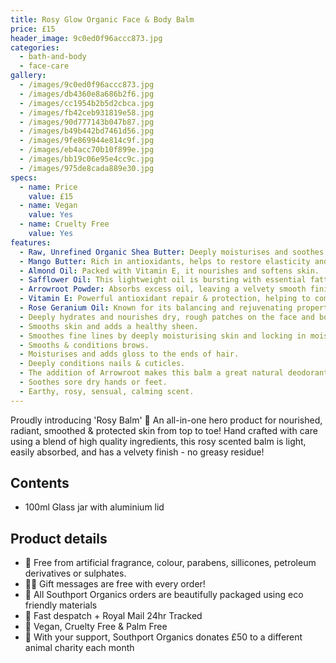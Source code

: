 ```yaml
---
title: Rosy Glow Organic Face & Body Balm
price: £15
header_image: 9c0ed0f96accc873.jpg
categories:
  - bath-and-body
  - face-care
gallery:
  - /images/9c0ed0f96accc873.jpg
  - /images/db4360e8a686b2f6.jpg
  - /images/cc1954b2b5d2cbca.jpg
  - /images/fb42ceb931819e58.jpg
  - /images/90d777143b047b87.jpg
  - /images/b49b442bd7461d56.jpg
  - /images/9fe869944e814c9f.jpg
  - /images/eb4acc70b10f899e.jpg
  - /images/bb19c06e95e4cc9c.jpg
  - /images/975de8cada889e30.jpg
specs:
  - name: Price
    value: £15
  - name: Vegan
    value: Yes
  - name: Cruelty Free
    value: Yes
features:
  - Raw, Unrefined Organic Shea Butter: Deeply moisturises and soothes dry, irritated skin.
  - Mango Butter: Rich in antioxidants, helps to restore elasticity and suppleness to the skin.
  - Almond Oil: Packed with Vitamin E, it nourishes and softens skin.
  - Safflower Oil: This lightweight oil is bursting with essential fatty acids.
  - Arrowroot Powder: Absorbs excess oil, leaving a velvety smooth finish. Skin protective properties.
  - Vitamin E: Powerful antioxidant repair & protection, helping to combat signs of aging and environmental damage.
  - Rose Geranium Oil: Known for its balancing and rejuvenating properties, promotes a healthy, glowing complexion.
  - Deeply hydrates and nourishes dry, rough patches on the face and body.
  - Smooths skin and adds a healthy sheen.
  - Smoothes fine lines by deeply moisturising skin and locking in moisture.
  - Smooths & conditions brows.
  - Moisturises and adds gloss to the ends of hair.
  - Deeply conditions nails & cuticles.
  - The addition of Arrowroot makes this balm a great natural deodorant.
  - Soothes sore dry hands or feet.
  - Earthy, rosy, sensual, calming scent.
---
```


Proudly introducing 'Rosy Balm' 🌸 An all-in-one hero product for nourished, radiant, smoothed & protected skin from top to toe! Hand crafted with care using a blend of high quality ingredients, this rosy scented balm is light, easily absorbed, and has a velvety finish - no greasy residue!

## Contents

- 100ml Glass jar with aluminium lid

## Product details

- 🍊 Free from artificial fragrance, colour, parabens, sillicones, petroleum derivatives or sulphates.
- ✍🏼 Gift messages are free with every order!
- 🌿 All Southport Organics orders are beautifully packaged using eco friendly materials
- 📮 Fast despatch + Royal Mail 24hr Tracked
- 🐰 Vegan, Cruelty Free & Palm Free
- 🐾 With your support, Southport Organics donates £50 to a different animal charity each month
